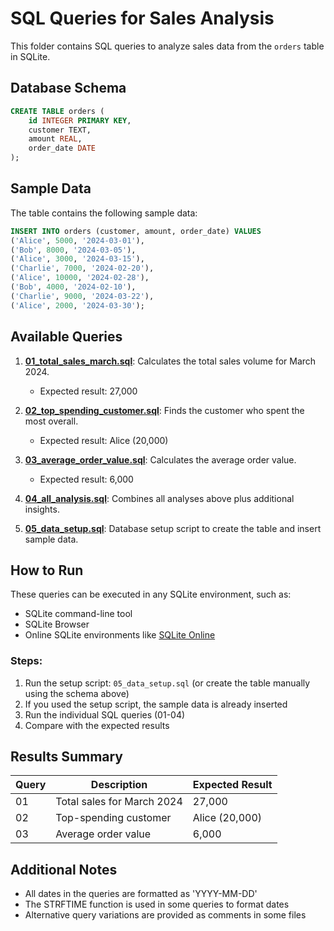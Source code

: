 # SQL Queries for Sales Analysis

This folder contains SQL queries to analyze sales data from the `orders` table in SQLite.

## Database Schema

```sql
CREATE TABLE orders (
    id INTEGER PRIMARY KEY,
    customer TEXT,
    amount REAL,
    order_date DATE
);
```

## Sample Data

The table contains the following sample data:

```sql
INSERT INTO orders (customer, amount, order_date) VALUES
('Alice', 5000, '2024-03-01'),
('Bob', 8000, '2024-03-05'),
('Alice', 3000, '2024-03-15'),
('Charlie', 7000, '2024-02-20'),
('Alice', 10000, '2024-02-28'),
('Bob', 4000, '2024-02-10'),
('Charlie', 9000, '2024-03-22'),
('Alice', 2000, '2024-03-30');
```

## Available Queries

1. **[01_total_sales_march.sql](./01_total_sales_march.sql)**: Calculates the total sales volume for March 2024.
   - Expected result: 27,000

2. **[02_top_spending_customer.sql](./02_top_spending_customer.sql)**: Finds the customer who spent the most overall.
   - Expected result: Alice (20,000)

3. **[03_average_order_value.sql](./03_average_order_value.sql)**: Calculates the average order value.
   - Expected result: 6,000

4. **[04_all_analysis.sql](./04_all_analysis.sql)**: Combines all analyses above plus additional insights.

5. **[05_data_setup.sql](./05_data_setup.sql)**: Database setup script to create the table and insert sample data.

## How to Run

These queries can be executed in any SQLite environment, such as:

- SQLite command-line tool
- SQLite Browser
- Online SQLite environments like [SQLite Online](https://sqliteonline.com/)

### Steps:

1. Run the setup script: `05_data_setup.sql` (or create the table manually using the schema above)
2. If you used the setup script, the sample data is already inserted
3. Run the individual SQL queries (01-04)
4. Compare with the expected results

## Results Summary

| Query | Description | Expected Result |
|-------|-------------|----------------|
| 01    | Total sales for March 2024 | 27,000 |
| 02    | Top-spending customer | Alice (20,000) |
| 03    | Average order value | 6,000 |

## Additional Notes

- All dates in the queries are formatted as 'YYYY-MM-DD'
- The STRFTIME function is used in some queries to format dates
- Alternative query variations are provided as comments in some files 